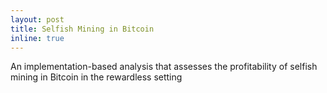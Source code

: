 ```yaml
---
layout: post
title: Selfish Mining in Bitcoin
inline: true
---
```


An implementation-based analysis that assesses the profitability of selfish mining in Bitcoin in the rewardless setting